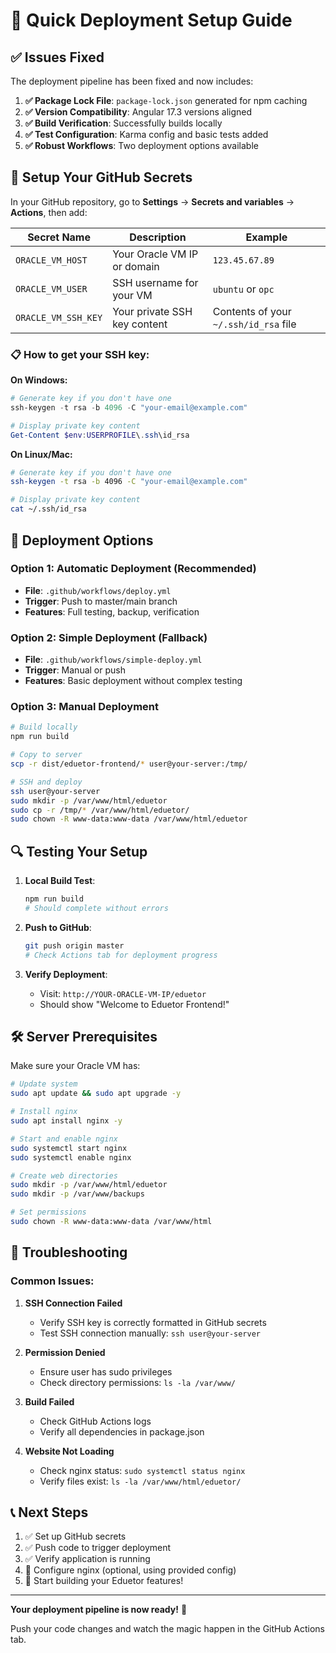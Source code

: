 # 🚀 Quick Deployment Setup Guide

## ✅ Issues Fixed

The deployment pipeline has been fixed and now includes:

1. **✅ Package Lock File**: `package-lock.json` generated for npm caching
2. **✅ Version Compatibility**: Angular 17.3 versions aligned
3. **✅ Build Verification**: Successfully builds locally  
4. **✅ Test Configuration**: Karma config and basic tests added
5. **✅ Robust Workflows**: Two deployment options available

## 🔧 Setup Your GitHub Secrets

In your GitHub repository, go to **Settings** → **Secrets and variables** → **Actions**, then add:

| Secret Name | Description | Example |
|-------------|-------------|---------|
| `ORACLE_VM_HOST` | Your Oracle VM IP or domain | `123.45.67.89` |
| `ORACLE_VM_USER` | SSH username for your VM | `ubuntu` or `opc` |
| `ORACLE_VM_SSH_KEY` | Your private SSH key content | Contents of your `~/.ssh/id_rsa` file |

### 📋 How to get your SSH key:

**On Windows:**
```powershell
# Generate key if you don't have one
ssh-keygen -t rsa -b 4096 -C "your-email@example.com"

# Display private key content
Get-Content $env:USERPROFILE\.ssh\id_rsa
```

**On Linux/Mac:**
```bash
# Generate key if you don't have one  
ssh-keygen -t rsa -b 4096 -C "your-email@example.com"

# Display private key content
cat ~/.ssh/id_rsa
```

## 🎯 Deployment Options

### Option 1: Automatic Deployment (Recommended)
- **File**: `.github/workflows/deploy.yml`
- **Trigger**: Push to master/main branch
- **Features**: Full testing, backup, verification

### Option 2: Simple Deployment (Fallback)
- **File**: `.github/workflows/simple-deploy.yml` 
- **Trigger**: Manual or push
- **Features**: Basic deployment without complex testing

### Option 3: Manual Deployment
```bash
# Build locally
npm run build

# Copy to server
scp -r dist/eduetor-frontend/* user@your-server:/tmp/

# SSH and deploy
ssh user@your-server
sudo mkdir -p /var/www/html/eduetor
sudo cp -r /tmp/* /var/www/html/eduetor/
sudo chown -R www-data:www-data /var/www/html/eduetor
```

## 🔍 Testing Your Setup

1. **Local Build Test**:
   ```bash
   npm run build
   # Should complete without errors
   ```

2. **Push to GitHub**:
   ```bash
   git push origin master
   # Check Actions tab for deployment progress
   ```

3. **Verify Deployment**:
   - Visit: `http://YOUR-ORACLE-VM-IP/eduetor`
   - Should show "Welcome to Eduetor Frontend!"

## 🛠️ Server Prerequisites

Make sure your Oracle VM has:

```bash
# Update system
sudo apt update && sudo apt upgrade -y

# Install nginx
sudo apt install nginx -y

# Start and enable nginx
sudo systemctl start nginx
sudo systemctl enable nginx

# Create web directories
sudo mkdir -p /var/www/html/eduetor
sudo mkdir -p /var/www/backups

# Set permissions
sudo chown -R www-data:www-data /var/www/html
```

## 🚨 Troubleshooting

### Common Issues:

1. **SSH Connection Failed**
   - Verify SSH key is correctly formatted in GitHub secrets
   - Test SSH connection manually: `ssh user@your-server`

2. **Permission Denied**
   - Ensure user has sudo privileges
   - Check directory permissions: `ls -la /var/www/`

3. **Build Failed**
   - Check GitHub Actions logs
   - Verify all dependencies in package.json

4. **Website Not Loading**
   - Check nginx status: `sudo systemctl status nginx`
   - Verify files exist: `ls -la /var/www/html/eduetor/`

## 📞 Next Steps

1. ✅ Set up GitHub secrets
2. ✅ Push code to trigger deployment  
3. ✅ Verify application is running
4. 🔧 Configure nginx (optional, using provided config)
5. 🌟 Start building your Eduetor features!

---

**Your deployment pipeline is now ready!** 🎉

Push your code changes and watch the magic happen in the GitHub Actions tab.

